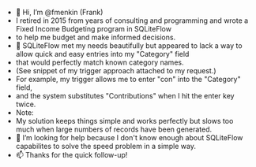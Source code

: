- 👋 Hi, I’m @fmenkin (Frank)
- I retired in 2015 from years of consulting and programming and wrote a Fixed Income Budgeting program in SQLiteFlow 
- to help me budget and make informed decisions.
- 🌱 SQLiteFlow met my needs beautifully but appeared to lack a way to allow quick and easy entries into my "Category" field 
- that would perfectly match known category names.
- (See snippet of my trigger approach attached to my request.)
- For example, my trigger allows me to enter "con" into the "Category" field, 
- and the system substitutes "Contributions" when I hit the enter key twice.
- Note:
- My solution keeps things simple and works perfectly but slows too much when large numbers of records have been generated.
- 💞️ I’m looking for help because I don't know enough about SQLiteFlow capabilites to solve the speed problem in a simple way.
- 📫 Thanks for the quick follow-up!
<!---
fmenkin/fmenkin is a ✨ special ✨ repository because its `README.md` (this file) appears on your GitHub profile.
You can click the Preview link to take a look at your changes.
--->
